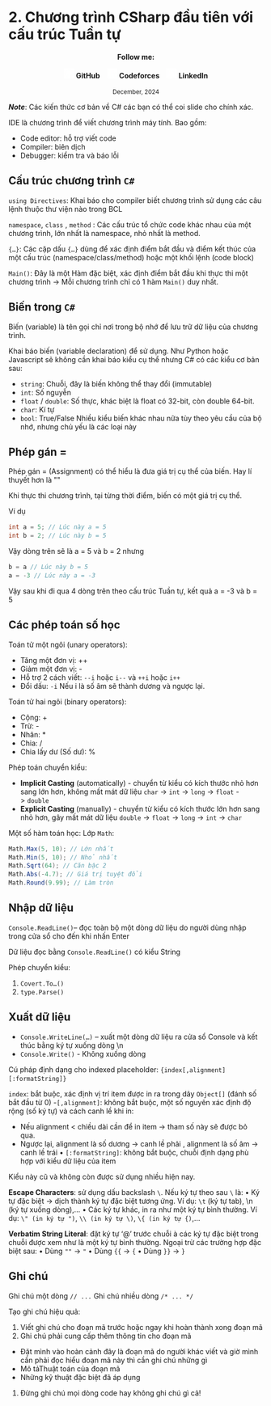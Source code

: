 # 2. Chương trình CSharp đầu tiên với cấu trúc Tuần tự

<div align="center">
  <p><strong>Follow me:</strong></p>
</div>

<div align="center">
  <p>
    <img src="https://github.com/k1enn/software-engineer-notes/blob/main/subjects/web-programming/Buoi1/Bai01/images/github.png" alt="GitHub Logo" width="20" height="20" />
    <strong><a style="text-decoration:none;" href="https://github.com/k1enn" target="_blank">GitHub</a></strong>
    <img style="padding-left: 10px; " src="https://github.com/k1enn/software-engineer-notes/blob/main/subjects/web-programming/Buoi1/Bai01/images/codeforces.png" alt="Codeforces Logo" width="20" height="20" />
    <strong><a style="text-decoration:none;" href="https://codeforces.com/profile/dinhtrungkien" target="_blank">Codeforces</a></strong>
    <img style="padding-left: 10px;" src="https://github.com/k1enn/software-engineer-notes/blob/main/subjects/web-programming/Buoi1/Bai01/images/linkedin.png" alt="LinkedIn Logo" width="20" height="20" />
    <strong><a style="text-decoration:none;" href="https://www.linkedin.com/in/k1enn/" target="_blank">LinkedIn</a></strong>
  </p>
      <small> December, 2024</small>
</div>

***Note***: Các kiến thức cơ bản về C# các bạn có thể coi slide cho chính xác.

IDE là chương trình để viết chương trình máy tính. Bao gồm:
- Code editor: hỗ trợ viết code
- Compiler: biên dịch
- Debugger: kiểm tra và báo lỗi

## Cấu trúc chương trình `C#`

`using Directives`: Khai báo cho compiler biết chương trình sử dụng các câu lệnh thuộc thư viện nào trong BCL

`namespace`, `class` , `method` : Các cấu trúc tổ chức code khác nhau của một chương trình, lớn nhất là namespace, nhỏ nhất là method.

`{…}`: Các cặp dấu `{…}` dùng để xác định điểm bắt đầu và điểm kết thúc của một cấu trúc (namespace/class/method) hoặc một khối lệnh (code block)

`Main()`: Đây là một Hàm đặc biệt, xác định điểm bắt đầu khi thực thi một chương trình 
-> Mỗi chương trình chỉ có 1 hàm `Main()` duy nhất.

## Biến trong `C#`

Biến (variable) là tên gọi chỉ nơi trong bộ nhớ để lưu trữ dữ liệu của chương trình.

Khai báo biến (variable declaration) để sử dụng. Như Python hoặc Javascript sẽ không cần khai báo kiểu cụ thể nhưng C# có các kiểu cơ bản sau:
- `string`: Chuỗi, đây là biến không thể thay đổi (immutable)
- `int`: Số nguyễn
- `float` / `double`: Số thực, khác biệt là float có 32-bit, còn double 64-bit.
- `char`: Kí tự
- `bool`: True/False
Nhiều kiểu biến khác nhau nữa tùy theo yêu cầu của bộ nhớ, nhưng chủ yếu là các loại này

## Phép gán = 

Phép gán = (Assignment) có thể hiểu là đưa giá trị cụ thể của biến. Hay lí thuyết hơn là ""

Khi thực thi chương trình, tại từng thời điểm, biến có một giá trị cụ thể.

Ví dụ
```cs
int a = 5; // Lúc này a = 5
int b = 2; // Lúc này b = 5
```
Vậy dòng trên sẽ là a = 5 và b = 2
nhưng
```cs
b = a // Lúc này b = 5
a = -3 // Lúc này a = -3
```
Vậy sau khi đi qua 4 dòng trên theo cấu trúc Tuần tự, kết quả a = -3 và b = 5

## Các phép toán số học

Toán tử một ngôi (unary operators): 
-  Tăng một đơn vị: ++ 
-  Giảm một đơn vị: - 
-  Hỗ trợ 2 cách viết: `--i` hoặc `i--` và `++i` hoặc `i++`
-  Đổi dấu: `-i` Nếu i là số âm sẽ thành dương và ngược lại.

Toán tử hai ngôi (binary operators):
- Cộng: +
- Trừ: -
- Nhân: *
- Chia: /
- Chia lấy dư (Số dư): %

Phép toán chuyển kiểu:
- **Implicit Casting** (automatically) - chuyển từ kiểu có kích thước nhỏ hơn sang lớn hơn, không mất mát dữ liệu
`char` -> `int` -> `long` -> `float` -> `double`    
- **Explicit Casting** (manually) - chuyển từ kiểu có kích thước lớn hơn sang nhỏ hơn, gây mất mát dữ liệu
`double` -> `float` -> `long` -> `int` -> `char`

Một số hàm toán học: Lớp `Math`:
```csharp
Math.Max(5, 10); // Lớn nhất
Math.Min(5, 10); // Nhỏ nhất
Math.Sqrt(64); // Căn bậc 2
Math.Abs(-4.7); // Giá trị tuyệt đổi
Math.Round(9.99); // Làm tròn
```

## Nhập dữ liệu
`Console.ReadLine()`– đọc toàn bộ một dòng dữ liệu do người dùng nhập trong cửa sổ cho đến khi nhấn Enter

Dữ liệu đọc bằng `Console.ReadLine()` có kiểu String

Phép chuyển kiểu: 
1. `Covert.To…()`
2. `type.Parse()`

## Xuất dữ liệu
- `Console.WriteLine(…)` – xuất một dòng dữ liệu ra cửa sổ Console và kết thúc bằng ký tự xuống dòng \n
- `Console.Write()` - Không xuống dòng

Cú pháp định dạng cho indexed placeholder: 
`{index[,alignment][:formatString]}` 

 `index`: bắt buộc, xác định vị trí item được in ra trong dãy `Object[]` (đánh số bắt đầu từ 0)
-`[,alignment]`: không bắt buộc, một số nguyên xác định độ rộng (số ký tự) và cách canh lề khi in: 
- Nếu alignment < chiều dài cần để in item -> tham số này sẽ được bỏ qua. 
- Ngược lại, alignment là số dương -> canh lề phải , alignment là số âm -> canh lề trái
• `[:formatString]`: không bắt buộc, chuỗi định dạng phù hợp với kiểu dữ liệu của item

Kiểu này cũ và không còn được sử dụng nhiều hiện nay.

**Escape Characters**: sử dụng dấu backslash `\`. 
Nếu ký tự theo sau `\` là:
• Ký tự đặc biệt -> dịch thành ký tự đặc biệt tương ứng. Ví dụ: `\t` (ký tự tab),  \n (ký tự xuống dòng),… 
• Các ký tự khác, in ra như một ký tự bình thường. Ví dụ: `\" (in ký tự ")`, `\\ (in ký tự \)`, `\{ (in ký tự {)`,…

**Verbatim String Literal**: đặt ký tự ‘@’ trước chuỗi à các ký tự đặc biệt trong chuỗi được xem như là một ký tự bình thường. Ngoại trừ các trường hợp đặc biệt sau: 
• Dùng `""` -> `"` 
• Dùng `{{` -> `{` 
• Dùng `}}` -> `}`

## Ghi chú

Ghi chú một dòng `// ...`
Ghi chú nhiều dòng `/* ... */`

Tạo ghi chú hiệu quả:
1. Viết ghi chú cho đoạn mã trước hoặc ngay khi hoàn thành xong đoạn mã 
2. Ghi chú phải cung cấp thêm thông tin cho đoạn mã 
- Đặt mình vào hoàn cảnh đây là đoạn mã do người khác viết và giờ mình cần phải đọc hiểu đoạn mã này thì cần ghi chú những gì 
- Mô tảThuật toán của đoạn mã 
- Những kỹ thuật đặc biệt đã áp dụng 
1. Đừng ghi chú mọi dòng code hay không ghi chú gì cả!

